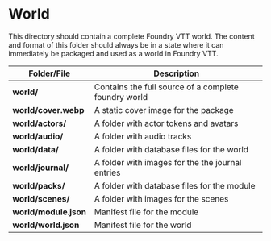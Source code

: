 # World

This directory should contain a complete Foundry VTT world. The content and format of this folder should always be in a state where it can immediately be packaged and used as a world in Foundry VTT.

| Folder/File          | Description                                          |
| -------------------- | ---------------------------------------------------- |
| **world/**           | Contains the full source of a complete foundry world |
| **world/cover.webp** | A static cover image for the package                 |
| **world/actors/**    | A folder with actor tokens and avatars               |
| **world/audio/**     | A folder with audio tracks                           |
| **world/data/**      | A folder with database files for the world           |
| **world/journal/**   | A folder with images for the the journal entries     |
| **world/packs/**     | A folder with database files for the module          |
| **world/scenes/**    | A folder with images for the scenes                  |
| **world/module.json**| Manifest file for the module                         |
| **world/world.json** | Manifest file for the world                          |

